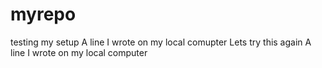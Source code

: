 # myrepo
testing my setup
A line I wrote on my local comupter
Lets try this again
A line I wrote on my local computer
